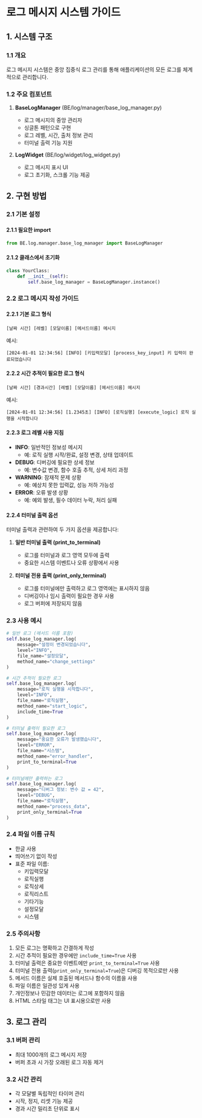 # 로그 메시지 시스템 가이드

## 1. 시스템 구조

### 1.1 개요
로그 메시지 시스템은 중앙 집중식 로그 관리를 통해 애플리케이션의 모든 로그를 체계적으로 관리합니다.

### 1.2 주요 컴포넌트
1. **BaseLogManager** (BE/log/manager/base_log_manager.py)
   - 로그 메시지의 중앙 관리자
   - 싱글톤 패턴으로 구현
   - 로그 레벨, 시간, 출처 정보 관리
   - 터미널 출력 기능 지원

2. **LogWidget** (BE/log/widget/log_widget.py)
   - 로그 메시지 표시 UI
   - 로그 초기화, 스크롤 기능 제공

## 2. 구현 방법

### 2.1 기본 설정

#### 2.1.1 필요한 import
```python
from BE.log.manager.base_log_manager import BaseLogManager
```

#### 2.1.2 클래스에서 초기화
```python
class YourClass:
    def __init__(self):
        self.base_log_manager = BaseLogManager.instance()
```

### 2.2 로그 메시지 작성 가이드

#### 2.2.1 기본 로그 형식
```
[날짜 시간] [레벨] [모달이름] [메서드이름] 메시지
```
예시:
```
[2024-01-01 12:34:56] [INFO] [키입력모달] [process_key_input] 키 입력이 완료되었습니다
```

#### 2.2.2 시간 추적이 필요한 로그 형식
```
[날짜 시간] [경과시간] [레벨] [모달이름] [메서드이름] 메시지
```
예시:
```
[2024-01-01 12:34:56] [1.2345초] [INFO] [로직실행] [execute_logic] 로직 실행을 시작합니다
```

#### 2.2.3 로그 레벨 사용 지침
- **INFO**: 일반적인 정보성 메시지
  - 예: 로직 실행 시작/완료, 설정 변경, 상태 업데이트
- **DEBUG**: 디버깅에 필요한 상세 정보
  - 예: 변수값 변경, 함수 호출 추적, 상세 처리 과정
- **WARNING**: 잠재적 문제 상황
  - 예: 예상치 못한 입력값, 성능 저하 가능성
- **ERROR**: 오류 발생 상황
  - 예: 예외 발생, 필수 데이터 누락, 처리 실패

#### 2.2.4 터미널 출력 옵션
터미널 출력과 관련하여 두 가지 옵션을 제공합니다:

1. **일반 터미널 출력 (print_to_terminal)**
   - 로그를 터미널과 로그 영역 모두에 출력
   - 중요한 시스템 이벤트나 오류 상황에서 사용

2. **터미널 전용 출력 (print_only_terminal)**
   - 로그를 터미널에만 출력하고 로그 영역에는 표시하지 않음
   - 디버깅이나 임시 출력이 필요한 경우 사용
   - 로그 버퍼에 저장되지 않음

### 2.3 사용 예시
```python
# 일반 로그 (메서드 이름 포함)
self.base_log_manager.log(
    message="설정이 변경되었습니다",
    level="INFO",
    file_name="설정모달",
    method_name="change_settings"
)

# 시간 추적이 필요한 로그
self.base_log_manager.log(
    message="로직 실행을 시작합니다",
    level="INFO",
    file_name="로직실행",
    method_name="start_logic",
    include_time=True
)

# 터미널 출력이 필요한 로그
self.base_log_manager.log(
    message="중요한 오류가 발생했습니다",
    level="ERROR",
    file_name="시스템",
    method_name="error_handler",
    print_to_terminal=True
)

# 터미널에만 출력하는 로그
self.base_log_manager.log(
    message="디버그 정보: 변수 값 = 42",
    level="DEBUG",
    file_name="로직실행",
    method_name="process_data",
    print_only_terminal=True
)
```

### 2.4 파일 이름 규칙
- 한글 사용
- 띄어쓰기 없이 작성
- 표준 파일 이름:
  - 키입력모달
  - 로직실행
  - 로직상세
  - 로직리스트
  - 기타기능
  - 설정모달
  - 시스템

### 2.5 주의사항
1. 모든 로그는 명확하고 간결하게 작성
2. 시간 추적이 필요한 경우에만 `include_time=True` 사용
3. 터미널 출력은 중요한 이벤트에만 `print_to_terminal=True` 사용
4. 터미널 전용 출력(`print_only_terminal=True`)은 디버깅 목적으로만 사용
5. 메서드 이름은 실제 호출된 메서드나 함수의 이름을 사용
6. 파일 이름은 일관성 있게 사용
7. 개인정보나 민감한 데이터는 로그에 포함하지 않음
8. HTML 스타일 태그는 UI 표시용으로만 사용

## 3. 로그 관리

### 3.1 버퍼 관리
- 최대 1000개의 로그 메시지 저장
- 버퍼 초과 시 가장 오래된 로그 자동 제거

### 3.2 시간 관리
- 각 모달별 독립적인 타이머 관리
- 시작, 정지, 리셋 기능 제공
- 경과 시간 밀리초 단위로 표시
